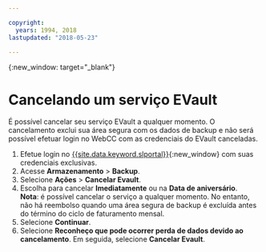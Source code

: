 ```yaml
---

copyright:
  years: 1994, 2018
lastupdated: "2018-05-23"

---
```

{:new_window: target="_blank"}

# Cancelando um serviço EVault

É possível cancelar seu serviço EVault a qualquer momento. O cancelamento exclui sua área segura com
os dados de backup e não será possível efetuar login no WebCC com as credenciais do EVault
canceladas.

1. Efetue login no
[{{site.data.keyword.slportal}}](https://control.softlayer.com/){:new_window}
com suas credenciais exclusivas.
2. Acesse **Armazenamento** > **Backup**. 
2. Selecione **Ações** > **Cancelar Evault**.
3. Escolha para cancelar **Imediatamente** ou na **Data de
aniversário**. <br/> **Nota**: é possível cancelar o serviço a qualquer momento. No entanto, não há reembolso quando uma área segura de backup é excluída antes do término do ciclo de
faturamento mensal.
4. Selecione **Continuar**.
4. Selecione **Reconheço que pode ocorrer perda de dados devido ao cancelamento**. Em seguida, selecione **Cancelar Evault**.


